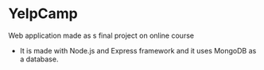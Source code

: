 # YelpCamp
Web application made as s final project on online course

- It is made with Node.js and Express framework and it uses MongoDB as a database.
